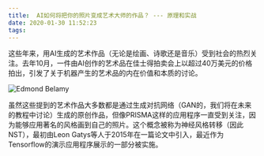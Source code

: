 ```yaml
---
title:  AI如何将把你的照片变成艺术大师的作品？ --- 原理和实战
date: 2020-01-30 11:52:23
tags:
---
```


这些年来，用AI生成的艺术作品（无论是绘画、诗歌还是音乐）受到社会的热烈关注。去年10月，一件由AI创作的艺术品在佳士得拍卖会上以超过40万美元的价格拍出，引发了关于机器产生的艺术品的内在价值和本质的讨论。




![Edmond Belamy](http://static.runoob.com/images/runoob-logo.png "RUNOOB")



虽然这些提到的艺术作品大多数都是通过生成对抗网络（GAN的，我们将在未来的教程中讨论）生成的原创作品，但像PRISMA这样的应用程序一直受到关注，因为能够应用著名的风格画到自己的照片。这个概念被称为神经风格转移（因此NST），最初由Leon Gatys等人于2015年在一篇论文中引入，最近作为Tensorflow的演示应用程序展示的一部分被实施。